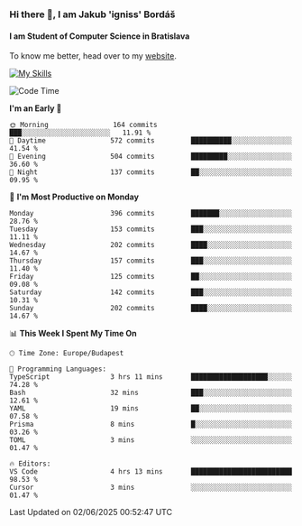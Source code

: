 ### Hi there 👋, I am Jakub 'igniss' Bordáš

#### I am Student of Computer Science in Bratislava
To know me better, head over to my [website](https://bordas.sk).

[![My Skills](https://skillicons.dev/icons?i=js,typescript,html,css,figma,svelte,vue,next,postgresql,nest,express,nodejs)](https://bordas.sk)


<!--START_SECTION:waka-->
![Code Time](http://img.shields.io/badge/Code%20Time-1%2C918%20hrs%2036%20mins-blue)

**I'm an Early 🐤** 

```text
🌞 Morning                164 commits         ███░░░░░░░░░░░░░░░░░░░░░░   11.91 % 
🌆 Daytime                572 commits         ██████████░░░░░░░░░░░░░░░   41.54 % 
🌃 Evening                504 commits         █████████░░░░░░░░░░░░░░░░   36.60 % 
🌙 Night                  137 commits         ██░░░░░░░░░░░░░░░░░░░░░░░   09.95 % 
```
📅 **I'm Most Productive on Monday** 

```text
Monday                   396 commits         ███████░░░░░░░░░░░░░░░░░░   28.76 % 
Tuesday                  153 commits         ███░░░░░░░░░░░░░░░░░░░░░░   11.11 % 
Wednesday                202 commits         ████░░░░░░░░░░░░░░░░░░░░░   14.67 % 
Thursday                 157 commits         ███░░░░░░░░░░░░░░░░░░░░░░   11.40 % 
Friday                   125 commits         ██░░░░░░░░░░░░░░░░░░░░░░░   09.08 % 
Saturday                 142 commits         ███░░░░░░░░░░░░░░░░░░░░░░   10.31 % 
Sunday                   202 commits         ████░░░░░░░░░░░░░░░░░░░░░   14.67 % 
```


📊 **This Week I Spent My Time On** 

```text
🕑︎ Time Zone: Europe/Budapest

💬 Programming Languages: 
TypeScript               3 hrs 11 mins       ███████████████████░░░░░░   74.28 % 
Bash                     32 mins             ███░░░░░░░░░░░░░░░░░░░░░░   12.61 % 
YAML                     19 mins             ██░░░░░░░░░░░░░░░░░░░░░░░   07.58 % 
Prisma                   8 mins              █░░░░░░░░░░░░░░░░░░░░░░░░   03.26 % 
TOML                     3 mins              ░░░░░░░░░░░░░░░░░░░░░░░░░   01.47 % 

🔥 Editors: 
VS Code                  4 hrs 13 mins       █████████████████████████   98.53 % 
Cursor                   3 mins              ░░░░░░░░░░░░░░░░░░░░░░░░░   01.47 % 
```


 Last Updated on 02/06/2025 00:52:47 UTC
<!--END_SECTION:waka-->
